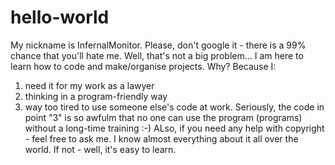 # hello-world
My nickname is InfernalMonitor.
Please, don't google it - there is a 99% chance that you'll hate me.
Well, that's not a big problem...
I am here to learn how to code and make/organise projects.
Why? Because I:
1) need it for my work as a lawyer
2) thinking in a program-friendly way
3) way too tired to use someone else's code at work.
Seriously, the code in point "3" is so awfulm that no one can use the program (programs) without a long-time training :-)
ALso, if you need any help with copyright - feel free to ask me. 
I know almost everything about it all over the world. 
If not - well, it's easy to learn.

